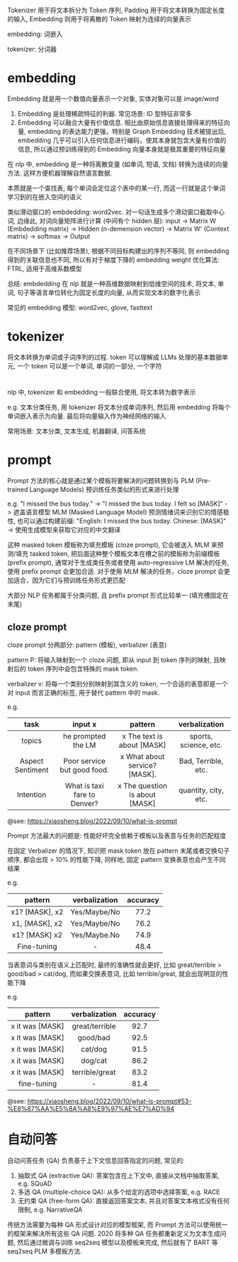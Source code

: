 #

Tokenizer 用于将文本拆分为 Token 序列, Padding 用于将文本转换为固定长度的输入, Embedding 则用于将离散的 Token 映射为连续的向量表示

embedding: 词嵌入

tokenizer: 分词器

# embedding

Embedding 就是用一个数值向量表示一个对象, 实体对象可以是 image/word

1. Embedding 是处理稀疏特征的利器. 常见场景: ID 型特征非常多
2. Embedding 可以融合大量有价值信息. 相比由原始信息直接处理得来的特征向量, embedding 的表达能力更强，特别是 Graph Embedding 技术被提出后, embedding 几乎可以引入任何信息进行编码，使其本身就包含大量有价值的信息, 所以通过预训练得到的 Embedding 向量本身就是极其重要的特征向量

在 nlp 中, embedding 是一种将离散变量 (如单词, 短语, 文档) 转换为连续的向量方法. 这样方便机器理解自然语言数据.

本质就是一个查找表, 每个单词会定位这个表中的某一行, 而这一行就是这个单词学习到的在嵌入空间的语义

类似滑动窗口的 embdedding: word2vec. 对一句话生成多个滑动窗口截取中心词, 边缘此, 对词向量矩阵进行计算 (中间有个 hidden 层): input -> Matrix W (Embdedding matrix) -> Hidden (n-demension vector) -> Matrix W' (Context matrix) -> softmax -> Output

在不同场景下 (比如推荐场景), 根据不同目标构建出的序列不等同, 则 embedding 得到的关联信息也不同, 所以有对于梯度下降的 embedding weight 优化算法: FTRL, 适用于高维系数模型

总结: embdedding 在 nlp 就是一种高维数据映射到低维空间的技术, 将文本, 单词, 句子等语言单位转化为固定长度的向量, 从而实现文本的数字化表示

常见的 embedding 模型: word2vec, glove, fasttext

# tokenizer

将文本转换为单词或子词序列的过程. token 可以理解成 LLMs 处理的基本数据单元, 一个 token 可以是一个单词, 单词的一部分, 一个字符

#

nlp 中, tokenizer 和 embedding 一般联合使用, 将文本转为数字表示

e.g. 文本分类任务, 用 tokenizer 将文本分成单词序列, 然后用 embedding 将每个单词嵌入表示为向量. 最后将向量输入作为神经网络的输入

常用场景: 文本分类, 文本生成, 机器翻译, 问答系统

# prompt

Prompt 方法的核心就是通过某个模板将要解决的问题转换到与 PLM (Pre-trained Language Models) 预训练任务类似的形式来进行处理

e.g. "I missed the bus today." -> "I missed the bus today. I felt so [MASK]" -> 遮盖语言模型 MLM (Masked Language Model) 预测情绪词来识别它的情感极性, 也可以通过构建前缀: "English: I missed the bus today. Chinese:
[MASK]" -> 使用生成模型来获取它对应的中文翻译

这种 masked token 模板称为填充模板 (cloze prompt), 它会被送入 MLM 来预测/填充 tasked token, 把后面这种整个模板文本在槽之前的模板称为前缀模板 (prefix prompt), 通常对于生成类任务或者使用 auto-regressive LM 解决的任务, 使用 preﬁx prompt 会更加合适.
对于使用 MLM 解决的任务，cloze prompt 会更加适合，因为它们与预训练任务形式更匹配

大部分 NLP 任务都属于分类问题, 且 prefix prompt 形式比较单一 (填充槽固定在末尾)

## cloze prompt

cloze prompt 分两部分: pattern (模板), verbalizer (表意)

pattern P: 将输入映射到一个 cloze 问题, 即从 input 到 token 序列的映射, 且映射后的 token 序列中会包含特殊的 mask token.

verbalizer v: 将每一个类别分别映射到其含义的 token, 一个合适的表意即是一个对 input 而言正确的标签, 用于替代 pattern 中的 mask.

e.g.

|       task       |           input x            |            pattern             |     verbalization     |
| :--------------: | :--------------------------: | :----------------------------: | :-------------------: |
|      topics      |      he prompted the LM      |   x The text is about [MASK]   | sports, science, etc. |
| Aspect Sentiment | Poor service but good food.  | x What about service? [MASK].  |  Bad, Terrible, etc.  |
|    Intention     | What is taxi fare to Denver? | x The question is about [MASK] | quantity, city, etc.  |

@see: https://xiaosheng.blog/2022/09/10/what-is-prompt

Prompt 方法最大的问题是: 性能好坏完全依赖于模板以及表意与任务的匹配程度

在固定 Verbalizer 的情况下, 知识把 mask token 放在 pattern 末尾或者交换句子顺序, 都会出现 > 10% 的性能下降, 同样地, 固定 pattern 变换表意也会产生不同结果

e.g.

|    pattern     | verbalization | accuracy |
| :------------: | :-----------: | :------: |
| x1? [MASK], x2 | Yes/Maybe/No  |   77.2   |
| x1, [MASK], x2 | Yes/Maybe/No  |   76.2   |
| x1? [MASK] x2  | Yes/Maybe.No  |   74.9   |
|  Fine-tuning   |       -       |   48.4   |

当表意词与类别在语义上匹配时, 最终的准确性就会更好, 比如 great/terrible > good/bad > cat/dog, 而如果交换表意词, 比如 terrible/great, 就会出现明显的性能下降

e.g.

|     pattern     | verbalization  | accuracy |
| :-------------: | :------------: | :------: |
| x it was [MASK] | great/terrible |   92.7   |
| x it was [MASK] |    good/bad    |   92.5   |
| x it was [MASK] |    cat/dog     |   91.5   |
| x it was [MASK] |    dog/cat     |   86.2   |
| x it was [MASK] | terrible/great |   83.2   |
|   fine-tuning   |       -        |   81.4   |

@see: https://xiaosheng.blog/2022/09/10/what-is-prompt#53-%E8%87%AA%E5%8A%A8%E9%97%AE%E7%AD%94

# 自动问答

自动问答任务 (QA) 负责基于上下文信息回答指定的问题, 常见的:

1. 抽取式 QA (extractive QA): 答案包含在上下文中, 直接从文档中抽取答案, e.g. SQuAD
2. 多选 QA (multiple-choice QA): 从多个给定的选项中选择答案, e.g. RACE
3. 无约束 QA (free-form QA): 直接返回答案文本, 并且对答案文本格式没有任何限制, e.g. NarrativeQA

传统方法需要为每种 QA 形式设计对应的模型框架, 而 Prompt 方法可以使用统一的框架来解决所有这些 QA 问题. 2020 将多种 QA 任务都重新定义为文本生成问题, 然后通过微调与训练 seq2seq 模型以及模板来完成, 然后就有了 BART 等 seq2seq PLM 多模板方法.
